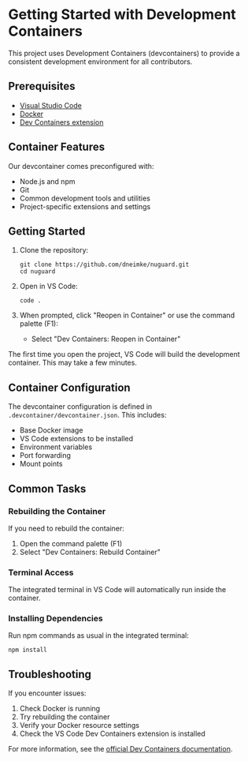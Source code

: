 # Getting Started with Development Containers

This project uses Development Containers (devcontainers) to provide a consistent development environment for all contributors.

## Prerequisites

- [Visual Studio Code](https://code.visualstudio.com/)
- [Docker](https://www.docker.com/get-started)
- [Dev Containers extension](https://marketplace.visualstudio.com/items?itemName=ms-vscode-remote.remote-containers)

## Container Features

Our devcontainer comes preconfigured with:

- Node.js and npm
- Git
- Common development tools and utilities
- Project-specific extensions and settings

## Getting Started

1. Clone the repository:

   ```pwsh
   git clone https://github.com/dneimke/nuguard.git
   cd nuguard
   ```

2. Open in VS Code:

   ```pwsh
   code .
   ```

3. When prompted, click "Reopen in Container" or use the command palette (F1):
   - Select "Dev Containers: Reopen in Container"

The first time you open the project, VS Code will build the development container. This may take a few minutes.

## Container Configuration

The devcontainer configuration is defined in `.devcontainer/devcontainer.json`. This includes:

- Base Docker image
- VS Code extensions to be installed
- Environment variables
- Port forwarding
- Mount points

## Common Tasks

### Rebuilding the Container

If you need to rebuild the container:

1. Open the command palette (F1)
2. Select "Dev Containers: Rebuild Container"

### Terminal Access

The integrated terminal in VS Code will automatically run inside the container.

### Installing Dependencies

Run npm commands as usual in the integrated terminal:

```pwsh
npm install
```

## Troubleshooting

If you encounter issues:

1. Check Docker is running
2. Try rebuilding the container
3. Verify your Docker resource settings
4. Check the VS Code Dev Containers extension is installed

For more information, see the [official Dev Containers documentation](https://code.visualstudio.com/docs/remote/containers).
